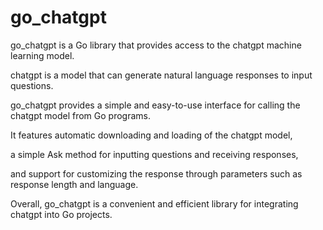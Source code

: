 # go_chatgpt

go_chatgpt is a Go library that provides access to the chatgpt machine learning model. 

chatgpt is a model that can generate natural language responses to input questions. 

go_chatgpt provides a simple and easy-to-use interface for calling the chatgpt model from Go programs. 

It features automatic downloading and loading of the chatgpt model,

a simple Ask method for inputting questions and receiving responses,

and support for customizing the response through parameters such as response length and language. 

Overall, go_chatgpt is a convenient and efficient library for integrating chatgpt into Go projects.
